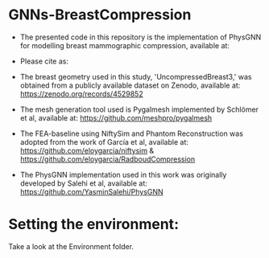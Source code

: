 # GNNs-BreastCompression

- The presented code in this repository is the implementation of PhysGNN for modelling breast mammographic compression, available at:
- Please cite as:

- The breast geometry used in this study, 'UncompressedBreast3,' was obtained from a publicly available dataset on Zenodo, available at: https://zenodo.org/records/4529852
- The mesh generation tool used is Pygalmesh implemented by Schlömer et al, available at: https://github.com/meshpro/pygalmesh
- The FEA-baseline using NiftySim and Phantom Reconstruction was adopted from the work of García et al, available at: https://github.com/eloygarcia/niftysim & https://github.com/eloygarcia/RadboudCompression
- The PhysGNN implementation used in this work was originally developed by Salehi et al, available at: https://github.com/YasminSalehi/PhysGNN

# Setting the environment:
Take a look at the Environment folder.
